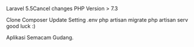 Laravel 5.5Cancel changes
PHP Version > 7.3

Clone
Composer Update
Setting .env
php artisan migrate
php artisan serv
good luck :)

Aplikasi Semacam Gudang.
